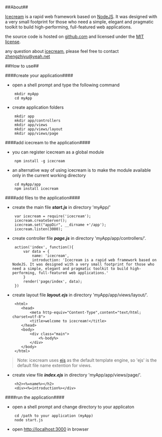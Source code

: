 ##About##

[Icecream](http://github.com/nodengine/icecream) is a rapid web framework based on [NodeJS](http://nodejs.org). It was designed with a very small footprint for those who need a simple, elegant and pragmatic toolkit to build high-performing, full-featured web applications.

the source code is hosted on [github.com](http://github.com/nodengine/icecream) and licensed under the [MIT license](http://opensource.org/licenses/mit-license.php).

any question about [icecream](http://github.com/nodengine/icecream), please feel free to contact zhengzhiyu@yeah.net

##How to use##


####create your application####

  
  * open a shell prompt and type the following command
  
         mkdir myApp
         cd myApp
         
  * create application folders
         
         mkdir app
         mkdir app/controllers
         mkdir app/views
         mkdir app/views/layout
         mkdir app/views/page


####add icecream to the application####
  
  
  * you can register icecream as a global module 
    
         npm install -g icecream
  
  * an alternative way of using icecream is to make the module available only in the current working directory
    
         cd myApp/app
         npm install icecream


####add files to the application####
  
  * create the main file _**start.js**_ in directory 'myApp/' 
  
         var icecream = require('icecream');
         icecream.createServer();
         icecream.set("appDir", __dirname +'/app');        
         icecream.listen(3000);
                
  * create controller file _**page.js**_ in directory 'myApp/app/controllers/'.
    
    
         action('index', function(){
             var data = {
                 name: 'icecream',
                 introduction: 'Icecream is a rapid web framework based on NodeJS. It was designed with a very small footprint for those who need a simple, elegant and pragmatic toolkit to build high-performing, full-featured web applications.'
             }
             render('page/index', data);
         })
 
  * create layout file _**layout.ejs**_ in directory 'myApp/app/views/layout/'.
    
         <html>
            <head>
                <meta http-equiv="Content-Type",content="text/html; charset=utf-8">
                <title>welcome to icecream!</title>
            </head>    
            <body>
                <div class="main">
                    <%-body%>   
                </div>
            </body>
         </html>
         
 > Note: icecream uses [ejs](https://github.com/visionmedia/ejs) as the default template engine, so 'ejs' is the default file name extention for views.

  * create view file _**index.ejs**_ in directory 'myApp/app/views/page/'.
  
         
         <h2><%=name%></h2>
         <div><%=introduction%></div>
  
####run the application####

  * open a shell prompt and change directory to your applicaton

         cd /path to your application (myApp)
         node start.js 

  * open [http://localhost:3000](http://localhost:3000) in browser


